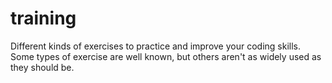 # training
Different kinds of exercises to practice and improve your coding skills. Some types of exercise are well known, but others aren't as widely used as they should be. 
